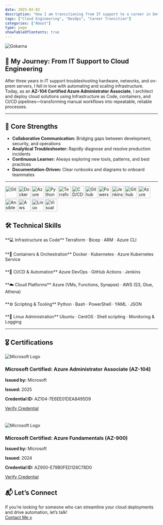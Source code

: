 ```yaml
---
date: 2025-02-02
description: "How I am transitioning from IT support to a career in DevOps and Cloud Engineering."
tags: ["Cloud Engineering", "DevOps", "Career Transition"]
categories: ["About"]
type: page
showTableOfContents: true
---
```


![Gokarna](/images/my_photo.png)

## 🚀 My Journey: From IT Support to Cloud Engineering

After three years in IT support troubleshooting hardware, networks, and on-prem servers, I fell in love with automating and scaling infrastructure. Today, as an **AZ-104 Certified Azure Administrator Associate**, I architect and deploy cloud solutions using Infrastructure as Code, containers, and CI/CD pipelines—transforming manual workflows into repeatable, reliable processes.

---

## 🔑 Core Strengths

- **Collaborative Communication:** Bridging gaps between development, security, and operations  
- **Analytical Troubleshooter:** Rapidly diagnose and resolve production incidents  
- **Continuous Learner:** Always exploring new tools, patterns, and best practices  
- **Documentation-Driven:** Clear runbooks and diagrams to onboard teammates  

---

<img src="/images/Git.svg" alt="Git" width="40" />


<img src="/images/docker.svg" alt="Docker" width="40" />


<img src="/images/azure.svg" alt="Azure" width="40" />


<img src="/images/python.svg" alt="Python" width="40" />


<img src="/images/terraform.svg" alt="Terraform" width="40" />


<img src="/images/ci-cd.svg" alt="CD/CD" width="40" />


<img src="/images/github.svg" alt="Github" width="40" />


<img src="/images/powershell.svg" alt="Powershell" width="40" />


<img src="/images/jenkins.svg" alt="Jenkins" width="40" />


<img src="/images/GitHub Actions.svg" alt="Github Action" width="40" />


<img src="/images/azure-devops.svg" alt="Azure Devops" width="40" />


<img src="/images/ansible.svg" alt="Ansible" width="40" />


<img src="/images/aws.svg" alt="Aws" width="40" />


<img src="/images/Linux.svg" alt="Linux" width="40" />


<img src="/images/VS Code.svg" alt="Visual Studio Code" width="40" />


## 🛠️ Technical Skills


<div style="display: flex; gap: 1.5rem; flex-wrap: wrap;">

<div>
**💻 Infrastructure as Code**  
Terraform · Bicep · ARM · Azure CLI  
</div>

<div>
**🐳 Containers & Orchestration**  
Docker · Kubernetes · Azure Kubernetes Service  
</div>

<div>
**🔁 CI/CD & Automation**  
Azure DevOps · GitHub Actions · Jenkins  
</div>

<div>
**☁️ Cloud Platforms**  
Azure (VMs, Functions, Synapse) · AWS (S3, Glue, Athena)  
</div>

<div>
**⚙️ Scripting & Tooling**  
Python · Bash · PowerShell · YAML · JSON  
</div>

<div>
**🐧 Linux Administration**  
Ubuntu · CentOS · Shell scripting · Monitoring & Logging  
</div>

</div>

---

## 🎖️ Certifications

<div class="cert-card">
  <img src="/images/microsoft-certified-associate-badge.svg" alt="Microsoft Logo"/>
  <div class="cert-content">
    <h3>Microsoft Certified: Azure Administrator Associate (AZ-104)</h3>
    <p><strong>Issued by:</strong> Microsoft</p>
    <p><strong>Issued:</strong> 2025</p>
    <p><strong>Credential ID:</strong> AZ104-7E6EE01DEA8495D9</p>
    <a href="https://learn.microsoft.com/api/credentials/share/en-us/davidmboli-3321/7E6EE01DEA8495D9?sharingId=C4D3AB08BBE6BAE2" target="_blank" rel="noopener noreferrer">Verify Credential</a>
  </div>
</div>

#

<div class="cert-card">
  <img src="/images/microsoft-certified-fundamentals-badge.svg" alt="Microsoft Logo"/>
  <div class="cert-content">
    <h3>Microsoft Certified: Azure Fundamentals (AZ-900)</h3>
    <p><strong>Issued by:</strong> Microsoft</p>
    <p><strong>Issued:</strong> 2024</p>
    <p><strong>Credential ID:</strong> AZ900-E79B0FED126C78D0</p>
    <a href="https://learn.microsoft.com/api/credentials/share/en-us/davidmboli-3321/E79B0FED126C78D0?sharingId=C4D3AB08BBE6BAE2" target="_blank" rel="noopener noreferrer">Verify Credential</a>
  </div>
</div>


## 📬 Let’s Connect

If you’re looking for someone who can streamline your cloud deployments and drive automation, let’s talk!  
[Contact Me »](mailto:davidmboli1@gmail.com)
